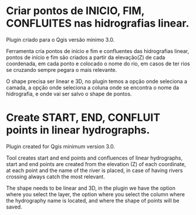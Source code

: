 <h1>Criar pontos de INICIO, FIM, CONFLUITES nas hidrografias linear.</h1>
<p>Plugin criado para o Qgis versão minimo 3.0.</p>
<p>Ferramenta cria pontos de início e fim e confluentes das hidrografias linear, pontos de início e fim são criados a partir da elevação(Z) de cada coordenada, em cada ponto e colocado o nome do rio, em casos de ter rios se cruzando sempre pegara o mais relevante.</p>
<p>O shape precisa ser linear e 3D, no plugin temos a opção onde seleciona a camada, a opção onde seleciona a coluna onde se encontra o nome da hidrografia, e onde vai ser salvo o shape de pontos.</p>

<h1>Create START, END, CONFLUIT points in linear hydrographs.</h1>
<p>Plugin created for Qgis minimum version 3.0.</p>
<p>Tool creates start and end points and confluences of linear hydrographs, start and end points are created from the elevation (Z) of each coordinate, at each point and the name of the river is placed, in case of having rivers crossing always catch the most relevant.</p>
<p>The shape needs to be linear and 3D, in the plugin we have the option where you select the layer, the option where you select the column where the hydrography name is located, and where the shape of points will be saved.</p>
